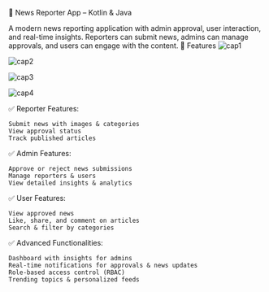📰 News Reporter App – Kotlin & Java

A modern news reporting application with admin approval, user interaction, and real-time insights. Reporters can submit news, admins can manage approvals, and users can engage with the content.
🚀 Features
![cap1](https://github.com/user-attachments/assets/1538b6b3-a762-477e-9138-983c68ef114e)

![cap2](https://github.com/user-attachments/assets/1ec3ebc7-a968-4ce6-9425-3372e38b1bd3)

![cap3](https://github.com/user-attachments/assets/90d06617-8e7e-453f-a9b1-4a18165ceeba)

![cap4](https://github.com/user-attachments/assets/82499843-8b9f-4d55-a165-65577c9abae4)

✅ Reporter Features:

    Submit news with images & categories
    View approval status
    Track published articles

✅ Admin Features:

    Approve or reject news submissions
    Manage reporters & users
    View detailed insights & analytics

✅ User Features:

    View approved news
    Like, share, and comment on articles
    Search & filter by categories

✅ Advanced Functionalities:

    Dashboard with insights for admins
    Real-time notifications for approvals & news updates
    Role-based access control (RBAC)
    Trending topics & personalized feeds
